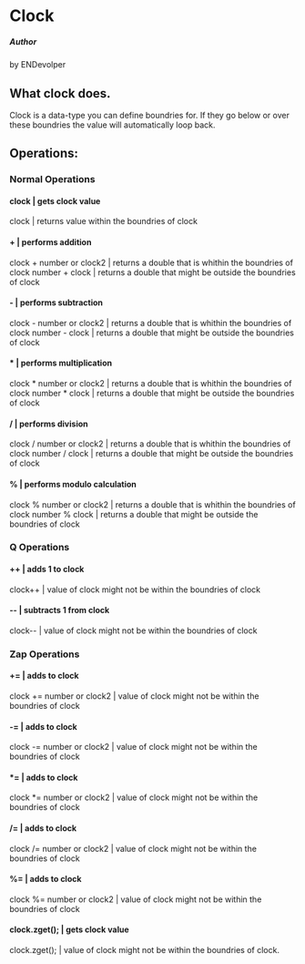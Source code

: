 # Clock
##### Author
by ENDevolper
## What clock does.
Clock is a data-type you can define boundries for. If they go below or over these boundries the value will automatically loop back.
## Operations:
### Normal Operations
#### clock | gets clock value
clock | returns value within the boundries of clock
#### + | performs addition
clock \+ number or clock2 | returns a double that is whithin the boundries of clock
number \+ clock | returns a double that might be outside the boundries of clock
#### - | performs subtraction
clock \- number or clock2 | returns a double that is whithin the boundries of clock
number \- clock | returns a double that might be outside the boundries of clock
#### * | performs multiplication
clock \* number or clock2 | returns a double that is whithin the boundries of clock
number \* clock | returns a double that might be outside the boundries of clock
#### / | performs division
clock / number or clock2 | returns a double that is whithin the boundries of clock
number / clock | returns a double that might be outside the boundries of clock
#### % | performs modulo calculation
clock % number or clock2 | returns a double that is whithin the boundries of clock
number % clock | returns a double that might be outside the boundries of clock
### Q Operations
#### ++ | adds 1 to clock
clock++ | value of clock might not be within the boundries of clock
#### -- | subtracts 1 from clock
clock-- | value of clock might not be within the boundries of clock
### Zap Operations
#### += | adds to clock
clock += number or clock2 | value of clock might not be within the boundries of clock
#### -= | adds to clock
clock -= number or clock2 | value of clock might not be within the boundries of clock
#### *= | adds to clock
clock *= number or clock2 | value of clock might not be within the boundries of clock
#### /= | adds to clock
clock /= number or clock2 | value of clock might not be within the boundries of clock
#### %= | adds to clock
clock %= number or clock2 | value of clock might not be within the boundries of clock
#### clock.zget(); | gets clock value
clock.zget(); | value of clock might not be within the boundries of clock.
